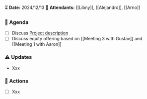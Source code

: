 ⏳ **Date:** 2024/12/13
👩 **Attendants:** [[Libny]], [[Alejandro]], [[Arno]]

### 📃 Agenda

- [ ] Discuss [Project description ](https://docs.google.com/document/d/18rs04aNBXg9iPkO8oGxhLr7NpN5W98gymZ3AQvNqzNc/edit?usp=drive_link)
- [ ] Discuss equity offering based on [[Meeting 3 with Gustav]] and [[Meeting 1 with Aaron]]

### ⚠️ Updates

- Xxx

### 🚀 Actions

- [ ] Xxx